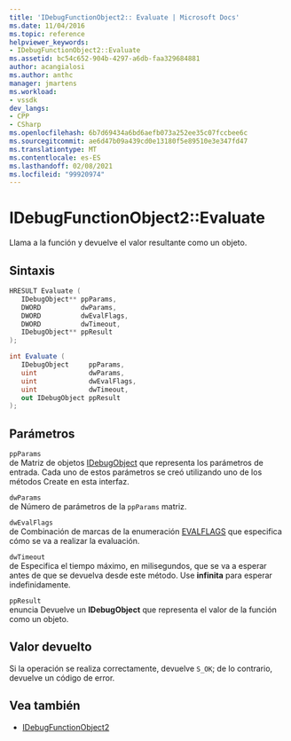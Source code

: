 ```yaml
---
title: 'IDebugFunctionObject2:: Evaluate | Microsoft Docs'
ms.date: 11/04/2016
ms.topic: reference
helpviewer_keywords:
- IDebugFunctionObject2::Evaluate
ms.assetid: bc54c652-904b-4297-a6db-faa329684881
author: acangialosi
ms.author: anthc
manager: jmartens
ms.workload:
- vssdk
dev_langs:
- CPP
- CSharp
ms.openlocfilehash: 6b7d69434a6bd6aefb073a252ee35c07fccbee6c
ms.sourcegitcommit: ae6d47b09a439cd0e13180f5e89510e3e347fd47
ms.translationtype: MT
ms.contentlocale: es-ES
ms.lasthandoff: 02/08/2021
ms.locfileid: "99920974"
---
```

# <a name="idebugfunctionobject2evaluate"></a>IDebugFunctionObject2::Evaluate
Llama a la función y devuelve el valor resultante como un objeto.

## <a name="syntax"></a>Sintaxis

```cpp
HRESULT Evaluate (
   IDebugObject** ppParams,
   DWORD          dwParams,
   DWORD          dwEvalFlags,
   DWORD          dwTimeout,
   IDebugObject** ppResult
);
```

```csharp
int Evaluate (
   IDebugObject     ppParams,
   uint             dwParams,
   uint             dwEvalFlags,
   uint             dwTimeout,
   out IDebugObject ppResult
);
```

## <a name="parameters"></a>Parámetros
`ppParams`\
de Matriz de objetos [IDebugObject](../../../extensibility/debugger/reference/idebugobject.md) que representa los parámetros de entrada. Cada uno de estos parámetros se creó utilizando uno de los métodos Create en esta interfaz.

`dwParams`\
de Número de parámetros de la `ppParams` matriz.

`dwEvalFlags`\
de Combinación de marcas de la enumeración [EVALFLAGS](../../../extensibility/debugger/reference/evalflags.md) que especifica cómo se va a realizar la evaluación.

`dwTimeout`\
de Especifica el tiempo máximo, en milisegundos, que se va a esperar antes de que se devuelva desde este método. Use **infinita** para esperar indefinidamente.

`ppResult`\
enuncia Devuelve un **IDebugObject** que representa el valor de la función como un objeto.

## <a name="return-value"></a>Valor devuelto
 Si la operación se realiza correctamente, devuelve `S_OK`; de lo contrario, devuelve un código de error.

## <a name="see-also"></a>Vea también
- [IDebugFunctionObject2](../../../extensibility/debugger/reference/idebugfunctionobject2.md)
